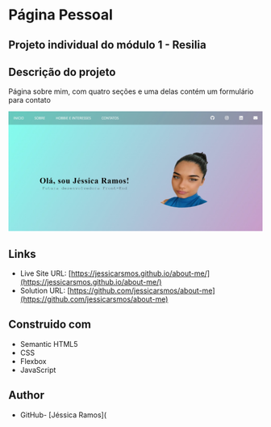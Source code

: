 # Página Pessoal

## Projeto individual do módulo 1 - Resilia

## Descrição do projeto

Página sobre mim, com quatro seções e uma delas contém um formulário para contato



<img src ="projeto.jpeg">

## Links

- Live Site URL: [https://jessicarsmos.github.io/about-me/](https://jessicarsmos.github.io/about-me/)
- Solution URL: [https://github.com/jessicarsmos/about-me](https://github.com/jessicarsmos/about-me)

## Construido com

- Semantic HTML5
- CSS 
- Flexbox
- JavaScript

## Author

- GitHub- [Jéssica Ramos](
